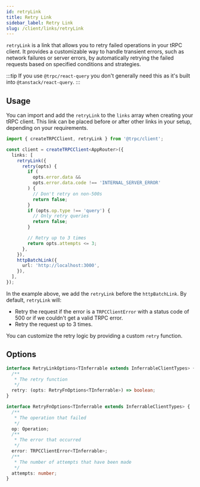 ```yaml
---
id: retryLink
title: Retry Link
sidebar_label: Retry Link
slug: /client/links/retryLink
---
```


`retryLink` is a link that allows you to retry failed operations in your tRPC client. It provides a customizable way to handle transient errors, such as network failures or server errors, by automatically retrying the failed requests based on specified conditions and strategies.

:::tip
If you use `@trpc/react-query` you don't generally need this as it's built into `@tanstack/react-query`.
:::

## Usage

You can import and add the `retryLink` to the `links` array when creating your tRPC client. This link can be placed before or after other links in your setup, depending on your requirements.

```ts
import { createTRPCClient, retryLink } from '@trpc/client';

const client = createTRPCClient<AppRouter>({
  links: [
    retryLink({
      retry(opts) {
        if (
          opts.error.data &&
          opts.error.data.code !== 'INTERNAL_SERVER_ERROR'
        ) {
          // Don't retry on non-500s
          return false;
        }
        if (opts.op.type !== 'query') {
          // Only retry queries
          return false;
        }

        // Retry up to 3 times
        return opts.attempts <= 3;
      },
    }),
    httpBatchLink({
      url: 'http://localhost:3000',
    }),
  ],
});
```

In the example above, we add the `retryLink` before the `httpBatchLink`. By default, `retryLink` will:

- Retry the request if the error is a `TRPCClientError` with a status code of 500 or if we couldn't get a valid TRPC error.
- Retry the request up to 3 times.

You can customize the retry logic by providing a custom `retry` function.

## Options

```ts
interface RetryLinkOptions<TInferrable extends InferrableClientTypes> {
  /**
   * The retry function
   */
  retry: (opts: RetryFnOptions<TInferrable>) => boolean;
}

interface RetryFnOptions<TInferrable extends InferrableClientTypes> {
  /**
   * The operation that failed
   */
  op: Operation;
  /**
   * The error that occurred
   */
  error: TRPCClientError<TInferrable>;
  /**
   * The number of attempts that have been made
   */
  attempts: number;
}
```
